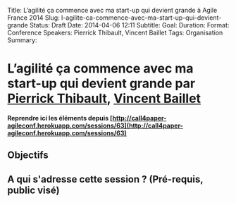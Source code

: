 Title: L’agilité ça commence avec ma start-up qui devient grande à Agile France 2014 
Slug: l-agilite-ca-commence-avec-ma-start-up-qui-devient-grande
Status: Draft
Date: 2014-04-06 12:11
Subtitle: 
Goal: 
Duration: 
Format: Conference
Speakers: Pierrick Thibault, Vincent Baillet
Tags: Organisation
Summary: 


# L’agilité ça commence avec ma start-up qui devient grande par [Pierrick Thibault](../bios/pierrick-thibault.html), [Vincent Baillet](../bios/vincent-baillet.html)

**Reprendre ici les éléments depuis [http://call4paper-agileconf.herokuapp.com/sessions/63](http://call4paper-agileconf.herokuapp.com/sessions/63)**
## Objectifs

## A qui s'adresse cette session ? (Pré-requis, public visé)


